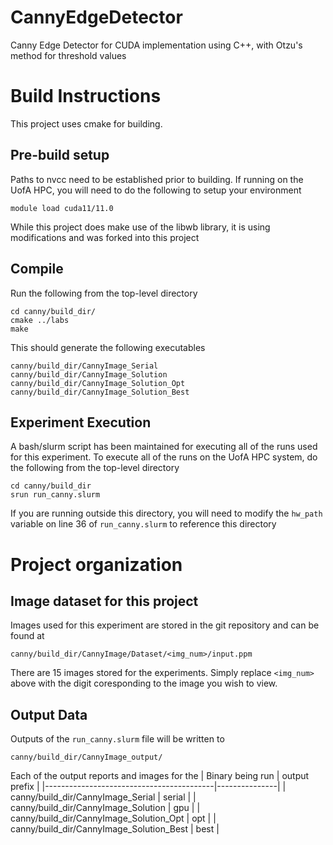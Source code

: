 # CannyEdgeDetector
Canny Edge Detector for CUDA implementation using C++, with Otzu's method for 
threshold values

# Build Instructions
This project uses cmake for building. 

## Pre-build setup
Paths to nvcc need to be established prior to building. If running on the UofA 
HPC, you will need to do the following to setup your environment
```
module load cuda11/11.0
```
While this project does make use of the libwb library, it is using 
modifications and was forked into this project

## Compile
Run the following from the top-level directory
```
cd canny/build_dir/
cmake ../labs
make
```
This should generate the following executables 
```
canny/build_dir/CannyImage_Serial
canny/build_dir/CannyImage_Solution
canny/build_dir/CannyImage_Solution_Opt
canny/build_dir/CannyImage_Solution_Best
```

## Experiment Execution
A bash/slurm script has been maintained for executing all of the runs used for 
this experiment. To execute all of the runs on the UofA HPC system, do the 
following from the top-level directory
```
cd canny/build_dir
srun run_canny.slurm
```
If you are running outside this directory, you will need to modify the ```hw_path``` variable on 
line 36 of ```run_canny.slurm``` to reference this directory

# Project organization
## Image dataset for this project
Images used for this experiment are stored in the git repository and can be
found at
```
canny/build_dir/CannyImage/Dataset/<img_num>/input.ppm
```
There are 15 images stored for the experiments. Simply replace ```<img_num>```
above with the digit coresponding to the image you wish to view.

## Output Data
Outputs of the ```run_canny.slurm``` file will be written to 
```
canny/build_dir/CannyImage_output/
```
Each of the output reports and images for the 
| Binary being run                         | output prefix |
|------------------------------------------|---------------|
| canny/build_dir/CannyImage_Serial        | serial        |
| canny/build_dir/CannyImage_Solution      | gpu           |
| canny/build_dir/CannyImage_Solution_Opt  | opt           |
| canny/build_dir/CannyImage_Solution_Best | best          |
